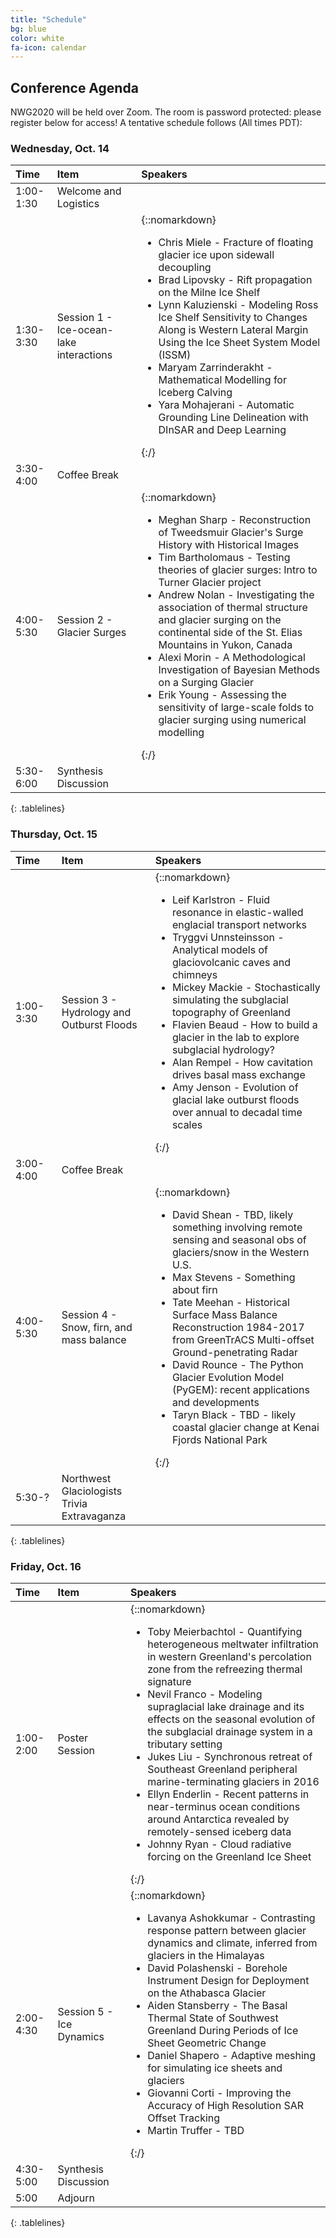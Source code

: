 ```yaml
---
title: "Schedule"
bg: blue
color: white
fa-icon: calendar
---
```


## Conference Agenda
NWG2020 will be held over Zoom.  The room is password protected: please register below for access!  A tentative schedule follows (All times PDT):

### Wednesday, Oct. 14
<style>
.tablelines table, .tablelines td, .tablelines th {
        border: 2px solid white;
        padding: 10px;
        }
</style>

| **Time**      | **Item** | **Speakers** |
|:---------   |:------------   |:----- | 
| 1:00-1:30 |  Welcome and Logistics | |
| 1:30-3:30 |  Session 1 - Ice-ocean-lake interactions | {::nomarkdown}<ul><li>Chris Miele - Fracture of floating glacier ice upon sidewall decoupling</li><li>Brad Lipovsky - Rift propagation on the Milne Ice Shelf</li><li>Lynn Kaluzienski - Modeling Ross Ice Shelf Sensitivity to Changes Along is Western Lateral Margin Using the Ice Sheet System Model (ISSM)</li><li>Maryam Zarrinderakht - Mathematical Modelling for Iceberg Calving</li><li>Yara Mohajerani - Automatic Grounding Line Delineation with DInSAR and Deep Learning</li></ul>{:/}|
| 3:30-4:00 |  Coffee Break | |
| 4:00-5:30 |  Session 2 - Glacier Surges | {::nomarkdown}<ul><li>Meghan Sharp - Reconstruction of Tweedsmuir Glacier's Surge History with Historical Images</li><li>Tim Bartholomaus - Testing theories of glacier surges: Intro to Turner Glacier project</li><li>Andrew Nolan - Investigating the association of thermal structure and glacier surging on the continental side of the St. Elias Mountains in Yukon, Canada</li><li>Alexi Morin - A Methodological Investigation of Bayesian Methods on a Surging Glacier</li><li>Erik Young - Assessing the sensitivity of large-scale folds to glacier surging using numerical modelling</li></ul>{:/}|
| 5:30-6:00 |  Synthesis Discussion | |
{: .tablelines}

### Thursday, Oct. 15

| **Time**      | **Item** | **Speakers** |
|:---------   |:------------   |:----- |
| 1:00-3:30 |  Session 3 - Hydrology and Outburst Floods | {::nomarkdown}<ul><li>Leif Karlstron - Fluid resonance in elastic-walled englacial transport networks</li><li>Tryggvi Unnsteinsson - Analytical models of glaciovolcanic caves and chimneys</li><li>Mickey Mackie - Stochastically simulating the subglacial topography of Greenland</li><li>Flavien Beaud - How to build a glacier in the lab to explore subglacial hydrology?</li><li>Alan Rempel - How cavitation drives basal mass exchange</li><li>Amy Jenson - Evolution of glacial lake outburst floods over annual to decadal time scales</li></ul>{:/}|
| 3:00-4:00 |  Coffee Break | |
| 4:00-5:30 |  Session 4 - Snow, firn, and mass balance  |  {::nomarkdown}<ul><li>David Shean - TBD, likely something involving remote sensing and seasonal obs of glaciers/snow in the Western U.S.</li><li>Max Stevens - Something about firn</li><li>Tate Meehan - Historical Surface Mass Balance Reconstruction 1984-2017 from GreenTrACS Multi-offset Ground-penetrating Radar</li><li>David Rounce - The Python Glacier Evolution Model (PyGEM): recent applications and developments</li><li>Taryn Black - TBD - likely coastal glacier change at Kenai Fjords National Park</li></ul>{:/}|
| 5:30-? |  Northwest Glaciologists Trivia Extravaganza | |
{: .tablelines}

### Friday, Oct. 16

| **Time**      | **Item** | **Speakers** |
|:---------   |:------------   |:-----   |
| 1:00-2:00 | Poster Session |  {::nomarkdown}<ul><li>Toby Meierbachtol - Quantifying heterogeneous meltwater infiltration in western Greenland's percolation zone from the refreezing thermal signature</li><li>Nevil Franco - Modeling supraglacial lake drainage and its effects on the seasonal evolution of the subglacial drainage system in a tributary setting</li><li>Jukes Liu - Synchronous retreat of Southeast Greenland peripheral marine-terminating glaciers in 2016</li><li>Ellyn Enderlin - Recent patterns in near-terminus ocean conditions around Antarctica revealed by remotely-sensed iceberg data</li><li>Johnny Ryan - Cloud radiative forcing on the Greenland Ice Sheet</li></ul>{:/}|
| 2:00-4:30 |  Session 5 - Ice Dynamics | {::nomarkdown}<ul><li>Lavanya Ashokkumar - Contrasting response pattern between glacier dynamics and climate, inferred from glaciers in the Himalayas</li><li>David Polashenski - Borehole Instrument Design for Deployment on the Athabasca Glacier</li><li>Aiden Stansberry - The Basal Thermal State of Southwest Greenland During Periods of Ice Sheet Geometric Change</li><li>Daniel Shapero - Adaptive meshing for simulating ice sheets and glaciers</li><li>Giovanni Corti - Improving the Accuracy of High Resolution SAR Offset Tracking</li><li>Martin Truffer - TBD</li> </ul>{:/}|
| 4:30-5:00 |  Synthesis Discussion | |
| 5:00 | Adjourn | |
{: .tablelines}


